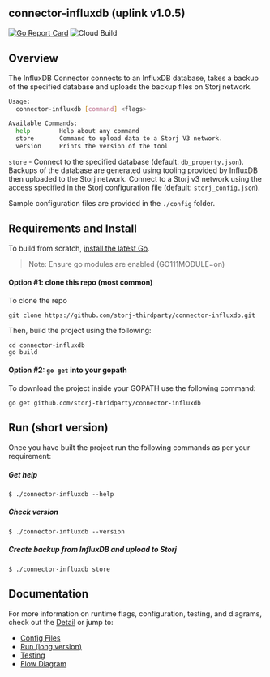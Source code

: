 ## connector-influxdb (uplink v1.0.5)

[![Go Report Card](https://goreportcard.com/badge/github.com/utropicmedia/storj-influxdb)](https://goreportcard.com/report/github.com/utropicmedia/storj-influxdb)
![Cloud Build](https://storage.googleapis.com/storj-utropic-services-badges/builds/connector-influxdb/branches/master.svg)

## Overview

The InfluxDB Connector connects to an InfluxDB database, takes a backup of the specified database and uploads the backup files on Storj network.

```bash
Usage:
  connector-influxdb [command] <flags>

Available Commands:
  help        Help about any command
  store       Command to upload data to a Storj V3 network.
  version     Prints the version of the tool

```



`store` - Connect to the specified database (default: `db_property.json`).  Backups of the database are generated using tooling provided by InfluxDB then uploaded to the Storj network.  Connect to a Storj v3 network using the access specified in the Storj configuration file (default: `storj_config.json`). 



Sample configuration files are provided in the `./config` folder. 



## Requirements and Install

To build from scratch, [install the latest Go](https://golang.org/doc/install#install). 

> Note: Ensure go modules are enabled (GO111MODULE=on)



#### Option #1: clone this repo (most common)

To clone the repo

```
git clone https://github.com/storj-thirdparty/connector-influxdb.git
```

Then, build the project using the following:

```
cd connector-influxdb
go build
```



#### Option #2:  ``go get`` into your gopath

 To download the project inside your GOPATH use the following command:

```
go get github.com/storj-thridparty/connector-influxdb
```



## Run (short version)

Once you have built the project run the following commands as per your requirement:

##### Get help

```
$ ./connector-influxdb --help
```

##### Check version

```
$ ./connector-influxdb --version
```

##### Create backup from InfluxDB and upload to Storj

```
$ ./connector-influxdb store 
```



## Documentation

For more information on runtime flags, configuration, testing, and diagrams, check out the [Detail](//github.com/storj-thirdparty/wiki/Detail) or jump to:

* [Config Files](//github.com/storj-thirdparty/connector-influxdb/wiki/#config-files)
* [Run (long version)](//github.com/storj-thirdparty/connector-influxdb/wiki/#run)
* [Testing](//github.com/storj-thirdparty/connector-influxdb/wiki/#testing)
* [Flow Diagram](//github.com/storj-thirdparty/connector-influxdb/wiki/#flow-diagram)

